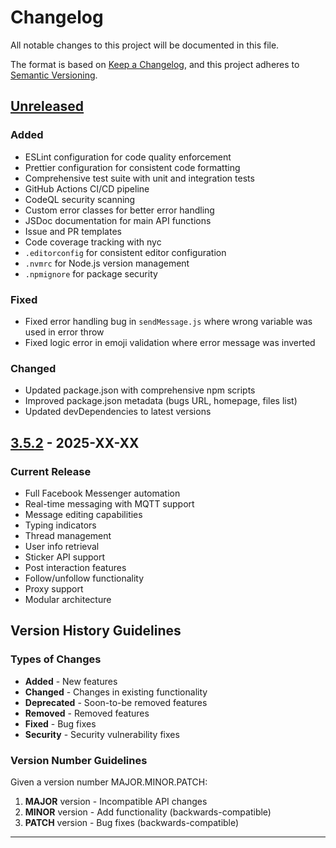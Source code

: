 # Changelog

All notable changes to this project will be documented in this file.

The format is based on [Keep a Changelog](https://keepachangelog.com/en/1.0.0/),
and this project adheres to [Semantic Versioning](https://semver.org/spec/v2.0.0.html).

## [Unreleased]

### Added
- ESLint configuration for code quality enforcement
- Prettier configuration for consistent code formatting
- Comprehensive test suite with unit and integration tests
- GitHub Actions CI/CD pipeline
- CodeQL security scanning
- Custom error classes for better error handling
- JSDoc documentation for main API functions
- Issue and PR templates
- Code coverage tracking with nyc
- `.editorconfig` for consistent editor configuration
- `.nvmrc` for Node.js version management
- `.npmignore` for package security

### Fixed
- Fixed error handling bug in `sendMessage.js` where wrong variable was used in error throw
- Fixed logic error in emoji validation where error message was inverted

### Changed
- Updated package.json with comprehensive npm scripts
- Improved package.json metadata (bugs URL, homepage, files list)
- Updated devDependencies to latest versions

## [3.5.2] - 2025-XX-XX

### Current Release
- Full Facebook Messenger automation
- Real-time messaging with MQTT support
- Message editing capabilities
- Typing indicators
- Thread management
- User info retrieval
- Sticker API support
- Post interaction features
- Follow/unfollow functionality
- Proxy support
- Modular architecture

## Version History Guidelines

### Types of Changes

- **Added** - New features
- **Changed** - Changes in existing functionality
- **Deprecated** - Soon-to-be removed features
- **Removed** - Removed features
- **Fixed** - Bug fixes
- **Security** - Security vulnerability fixes

### Version Number Guidelines

Given a version number MAJOR.MINOR.PATCH:

1. **MAJOR** version - Incompatible API changes
2. **MINOR** version - Add functionality (backwards-compatible)
3. **PATCH** version - Bug fixes (backwards-compatible)

---

[Unreleased]: https://github.com/NethWs3Dev/ws3-fca/compare/v3.5.2...HEAD
[3.5.2]: https://github.com/NethWs3Dev/ws3-fca/releases/tag/v3.5.2

